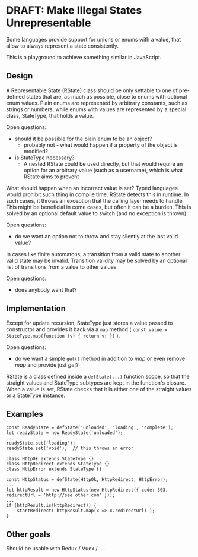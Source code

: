 DRAFT: Make Illegal States Unrepresentable
==========================================

Some languages provide support for unions or enums with a value,
that allow to always represent a state consistently.

This is a playground to achieve something similar in JavaScript.

Design
------

A Representable State (RState) class should be only settable to one of pre-defined
states that are, as much as possible, close to enums with optional enum values.
Plain enums are represented by arbitrary constants, such as strings or numbers,
while enums with values are represented by a special class, StateType,
that holds a value.

Open questions:

* should it be possible for the plain enum to be an object?
   * probably not - what would happen if a property of the object is modified?
* is StateType necessary?
   * A nested RState could be used directly, but that would require an option for an arbitrary value (such as a username), which is what RState aims to prevent

What should happen when an incorrect value is set? Typed languages would prohibit such thing in compile time.
RState detects this in runtime. In such cases, it throws an exception that the calling layer needs to handle.
This might be beneficial in come cases, but often it can be a burden. This is solved by an optional
default value to switch (and no exception is thrown).

Open questions:

* do we want an option not to throw and stay silently at the last valid value?

In cases like finite automatons, a transition from a valid state to another valid state may be invalid.
Transition validity may be solved by an optional list of transitions from a value to other values.

Open questions:

* does anybody want that?

Implementation
--------------

Except for update recursion, StateType just stores a value passed to constructor and provides it back via a `map`
method ( `const value = StateType.map(function (v) { return v; })` ).

Open questions:

* do we want a simple `get()` method in addition to _map_ or even remove _map_ and provide just _get_?

RState is a class defined inside a `defState(...)` function scope, so that the straight values and StateType
subtypes are kept in the function's closure. When a value is set, RState checks that it is either
one of the straight values or a StateType instance.

Examples
--------

```
const ReadyState = defState('unloaded', 'loading', 'complete');
let readyState = new ReadyState('unloaded');
...
readyState.set('loading');
readyState.set('void');  // this throws an error
```

```
class HttpOk extends StateType {}
class HttpRedirect extends StateType {}
class HttpError extends StateType {}

const HttpStatus = defState(HttpOk, HttpRedirect, HttpError);
...
let httpResult = new HttpStatus(new HttpRedirect({ code: 303, redirectUrl = 'http://see.other.com' }));
...
if (httpResult.is(HttpRedirect)) {
    startRedirect( httpResult.map(x => x.redirectUrl) );
}
```


Other goals
-----------

Should be usable with Redux / Vuex / ....
